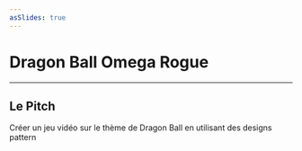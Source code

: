 ```yaml
---
asSlides: true
---
```


# Dragon Ball Omega Rogue

---

## Le Pitch

Créer un jeu vidéo sur le thème de Dragon Ball en utilisant des designs pattern
